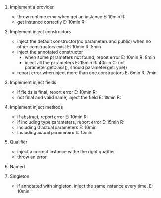 1. Implement a provider. 
    - throw runtime error when get an instance E: 10min R: 
    - get instance correctly E: 10min R:

2. Implement inject constructors 
    - inject the default constructor(no parameters and public) when no other constructors exist  E: 10min R: 5min
    - inject the annotated constructor 
        - when some parameters not found, report error E: 10min R: 8min
        - inject all the parameters  E: 15min R: 40min C: not parameter.getClass(), should parameter.getType()
    - report error when inject more than one constructors E: 6min R: 7min
    
3. Implement inject fields 
    - if fields is final, report error  E: 10min R: 
    - not final and valid name, inject the field E: 10min R: 
    

4. Implement inject methods
    - if abstract, report error E: 10min R: 
    - if including type parameters, report error E: 15min R:
    - including 0 actual parameters E: 10min
    - including actual parameters E: 15min
    
5. Qualifier 
    - inject a correct instance withe the right qualifier 
    - throw an error 

6. Named 

7. Singleton 
    - if annotated with singleton, inject the same instance every time. E: 10min
